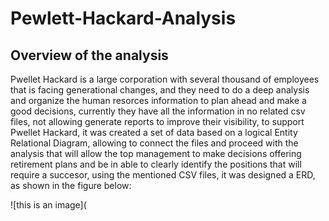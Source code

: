 # Pewlett-Hackard-Analysis
## Overview of the analysis
Pwellet Hackard is a large corporation with several thousand of employees that is facing generational changes, and they need to do a deep analysis and organize the human resorces information to plan ahead and make a good decisions, currently they have all the information in no related csv files, not allowing generate reports to improve their visibility, to support Pwellet Hackard, it was created a set of data based on a logical Entity Relational Diagram, allowing to connect the files and proceed with the analysis that will allow the top management to make decisions offering retirement plans and be in able to clearly  identify the positions that will require a succesor, using the mentioned CSV files, it was designed a ERD, as shown in the figure below: 

![this is an image](
